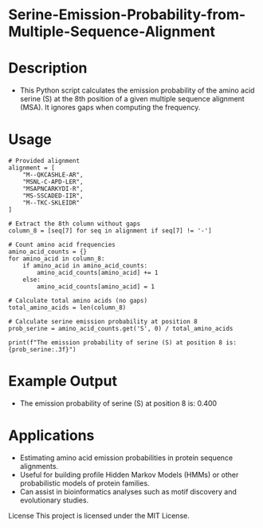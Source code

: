 # Serine-Emission-Probability-from-Multiple-Sequence-Alignment

# Description

* This Python script calculates the emission probability of the amino acid serine (S) at the 8th position of a given multiple sequence alignment (MSA). It ignores gaps when computing the frequency.

# Usage
```
# Provided alignment
alignment = [
    "M--QKCASHLE-AR",
    "MSNL-C-APD-LER",
    "MSAPNCARKYDI-R",
    "MS-SSCADED-IIR",
    "M--TKC-SKLEIDR"
]

# Extract the 8th column without gaps
column_8 = [seq[7] for seq in alignment if seq[7] != '-']

# Count amino acid frequencies
amino_acid_counts = {}
for amino_acid in column_8:
    if amino_acid in amino_acid_counts:
        amino_acid_counts[amino_acid] += 1
    else:
        amino_acid_counts[amino_acid] = 1

# Calculate total amino acids (no gaps)
total_amino_acids = len(column_8)

# Calculate serine emission probability at position 8
prob_serine = amino_acid_counts.get('S', 0) / total_amino_acids

print(f"The emission probability of serine (S) at position 8 is: {prob_serine:.3f}")
```
# Example Output

* The emission probability of serine (S) at position 8 is: 0.400

# Applications
* Estimating amino acid emission probabilities in protein sequence alignments.
* Useful for building profile Hidden Markov Models (HMMs) or other probabilistic models of protein families.
* Can assist in bioinformatics analyses such as motif discovery and evolutionary studies.

License
This project is licensed under the MIT License.
